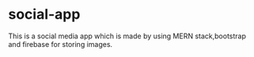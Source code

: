 # social-app
This is a social media app which is made by using MERN stack,bootstrap and firebase for storing images.
